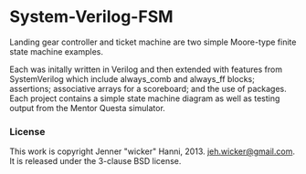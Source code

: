 System-Verilog-FSM
==================

Landing gear controller and ticket machine are two simple Moore-type finite state machine examples.

Each was initally written in Verilog and then extended with features from SystemVerilog which include always\_comb and always\_ff blocks; assertions; associative arrays for a scoreboard; and the use of packages. Each project contains a simple state machine diagram as well as testing output from the Mentor Questa simulator.

### License

This work is copyright Jenner "wicker" Hanni, 2013. <jeh.wicker@gmail.com>.
It is released under the 3-clause BSD license.

